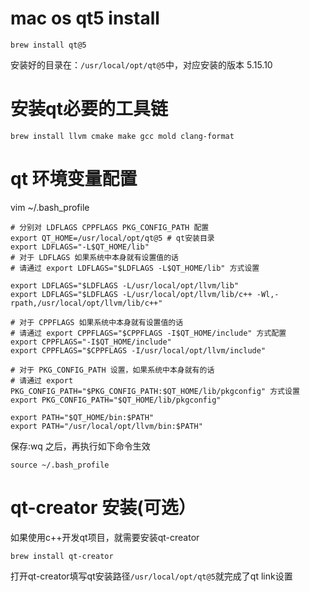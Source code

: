 # mac os qt5 install
```shell
brew install qt@5
```

安装好的目录在：`/usr/local/opt/qt@5`中，对应安装的版本 5.15.10
# 安装qt必要的工具链
```shell
brew install llvm cmake make gcc mold clang-format
```

# qt 环境变量配置
vim ~/.bash_profile

```shell
# 分别对 LDFLAGS CPPFLAGS PKG_CONFIG_PATH 配置
export QT_HOME=/usr/local/opt/qt@5 # qt安装目录
export LDFLAGS="-L$QT_HOME/lib"
# 对于 LDFLAGS 如果系统中本身就有设置值的话
# 请通过 export LDFLAGS="$LDFLAGS -L$QT_HOME/lib" 方式设置

export LDFLAGS="$LDFLAGS -L/usr/local/opt/llvm/lib"
export LDFLAGS="$LDFLAGS -L/usr/local/opt/llvm/lib/c++ -Wl,-rpath,/usr/local/opt/llvm/lib/c++"

# 对于 CPPFLAGS 如果系统中本身就有设置值的话
# 请通过 export CPPFLAGS="$CPPFLAGS -I$QT_HOME/include" 方式配置
export CPPFLAGS="-I$QT_HOME/include"
export CPPFLAGS="$CPPFLAGS -I/usr/local/opt/llvm/include"

# 对于 PKG_CONFIG_PATH 设置，如果系统中本身就有的话
# 请通过 export PKG_CONFIG_PATH="$PKG_CONFIG_PATH:$QT_HOME/lib/pkgconfig" 方式设置
export PKG_CONFIG_PATH="$QT_HOME/lib/pkgconfig"

export PATH="$QT_HOME/bin:$PATH"
export PATH="/usr/local/opt/llvm/bin:$PATH"
```

保存:wq 之后，再执行如下命令生效
```shell
source ~/.bash_profile
```

# qt-creator 安装(可选）
如果使用c++开发qt项目，就需要安装qt-creator
```shell
brew install qt-creator
```

打开qt-creator填写qt安装路径`/usr/local/opt/qt@5`就完成了qt link设置
